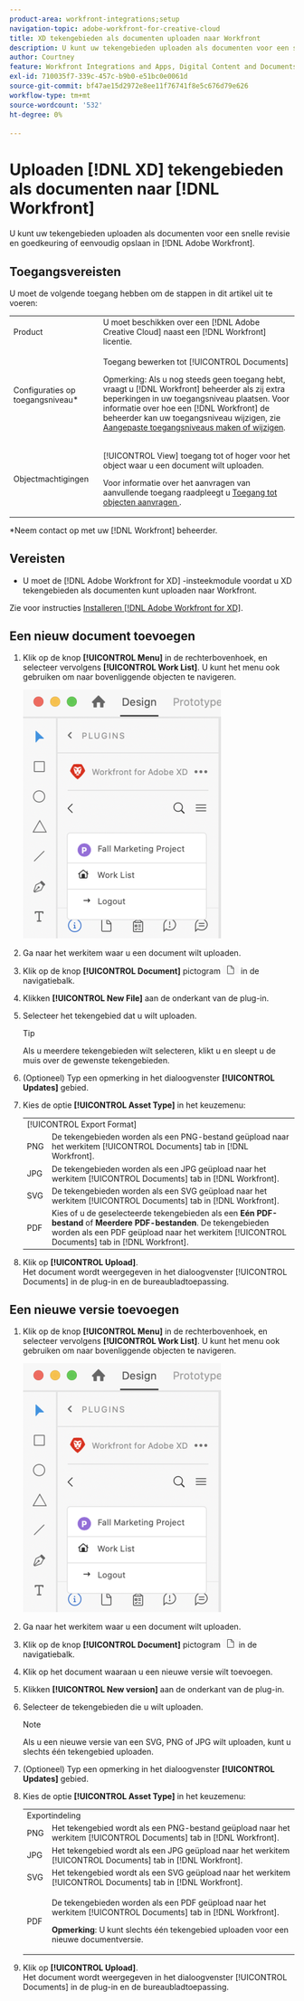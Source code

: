 ```yaml
---
product-area: workfront-integrations;setup
navigation-topic: adobe-workfront-for-creative-cloud
title: XD tekengebieden als documenten uploaden naar Workfront
description: U kunt uw tekengebieden uploaden als documenten voor een snelle revisie en goedkeuring of eenvoudig in Adobe Workfront opslaan.
author: Courtney
feature: Workfront Integrations and Apps, Digital Content and Documents
exl-id: 710035f7-339c-457c-b9b0-e51bc0e0061d
source-git-commit: bf47ae15d2972e8ee11f76741f8e5c676d79e626
workflow-type: tm+mt
source-wordcount: '532'
ht-degree: 0%

---
```



# Uploaden [!DNL XD] tekengebieden als documenten naar [!DNL Workfront]

U kunt uw tekengebieden uploaden als documenten voor een snelle revisie en goedkeuring of eenvoudig opslaan in [!DNL Adobe Workfront].

## Toegangsvereisten

U moet de volgende toegang hebben om de stappen in dit artikel uit te voeren:

<table style="table-layout:auto"> 
 <col> 
 <col> 
 <tbody> 
  <tr> 
   <!-- <td role="rowheader">[!DNL Adobe Workfront] plan*</td> 
   <td> <p>[!UICONTROL Pro] or higher</p> </td> 
  </tr> 
  <tr data-mc-conditions=""> 
   <td role="rowheader">[!DNL Adobe Workfront] license*</td> 
   <td> <p>[!UICONTROL Work] or [!UICONTROL Plan]</p> </td> 
  </tr> 
  <tr> -->
   <td role="rowheader">Product</td> 
   <td>U moet beschikken over een [!DNL Adobe Creative Cloud] naast een [!DNL Workfront] licentie.</td> 
  </tr> 
  <tr> 
   <td role="rowheader">Configuraties op toegangsniveau*</td> 
   <td> <p>Toegang bewerken tot [!UICONTROL Documents]</p> <p>Opmerking: Als u nog steeds geen toegang hebt, vraagt u [!DNL Workfront] beheerder als zij extra beperkingen in uw toegangsniveau plaatsen. Voor informatie over hoe een [!DNL Workfront] de beheerder kan uw toegangsniveau wijzigen, zie <a href="../../administration-and-setup/add-users/configure-and-grant-access/create-modify-access-levels.md" class="MCXref xref">Aangepaste toegangsniveaus maken of wijzigen</a>.</p> </td> 
  </tr> 
  <tr> 
   <td role="rowheader">Objectmachtigingen</td> 
   <td> <p>[!UICONTROL View] toegang tot of hoger voor het object waar u een document wilt uploaden.</p> <p>Voor informatie over het aanvragen van aanvullende toegang raadpleegt u <a href="../../workfront-basics/grant-and-request-access-to-objects/request-access.md" class="MCXref xref">Toegang tot objecten aanvragen </a>.</p> </td> 
  </tr> 
 </tbody> 
</table>

&#42;Neem contact op met uw [!DNL Workfront] beheerder.

## Vereisten

* U moet de [!DNL Adobe Workfront for XD] -insteekmodule voordat u XD tekengebieden als documenten kunt uploaden naar Workfront.

Zie voor instructies [Installeren [!DNL Adobe Workfront for XD]](/help/quicksilver/workfront-integrations-and-apps/adobe-workfront-for-creative-cloud/wf-adobe-xd-install.md).

## Een nieuw document toevoegen

1. Klik op de knop **[!UICONTROL Menu]** in de rechterbovenhoek, en selecteer vervolgens **[!UICONTROL Work List]**. U kunt het menu ook gebruiken om naar bovenliggende objecten te navigeren.

   ![](assets/menu-350x440.png)

1. Ga naar het werkitem waar u een document wilt uploaden.
1. Klik op de knop **[!UICONTROL Document]** pictogram ![](assets/documents.png) in de navigatiebalk.

1. Klikken **[!UICONTROL New File]** aan de onderkant van de plug-in.
1. Selecteer het tekengebied dat u wilt uploaden.

   >[!TIP]
   >
   >Als u meerdere tekengebieden wilt selecteren, klikt u en sleept u de muis over de gewenste tekengebieden.
1. (Optioneel) Typ een opmerking in het dialoogvenster **[!UICONTROL Updates]** gebied.
1. Kies de optie **[!UICONTROL Asset Type]** in het keuzemenu:

   <table style="table-layout:auto">
    <col>
    <col>
    <tbody>
     <tr>
      <td colspan="2" role="rowheader">[!UICONTROL Export Format]</td>
     </tr>
     <tr>
      <td role="rowheader">PNG</td>
      <td>De tekengebieden worden als een PNG-bestand geüpload naar het werkitem [!UICONTROL Documents] tab in [!DNL Workfront]. </td>
     </tr>
     <tr>
      <td role="rowheader">JPG</td>
      <td>De tekengebieden worden als een JPG geüpload naar het werkitem [!UICONTROL Documents] tab in [!DNL Workfront]. <br></td>
     </tr>
     <tr>
      <td role="rowheader">SVG</td>
      <td>De tekengebieden worden als een SVG geüpload naar het werkitem [!UICONTROL Documents] tab in [!DNL Workfront]. </td>
     </tr>
     <tr>
      <td role="rowheader">PDF</td>
      <td>Kies of u de geselecteerde tekengebieden als een <strong>Eén PDF-bestand</strong> of <strong>Meerdere PDF-bestanden</strong>. De tekengebieden worden als een PDF geüpload naar het werkitem [!UICONTROL Documents] tab in [!DNL Workfront].</td>
     </tr>
    </tbody>
   </table>


1. Klik op **[!UICONTROL Upload]**.\
   Het document wordt weergegeven in het dialoogvenster [!UICONTROL Documents] in de plug-in en de bureaubladtoepassing.

## Een nieuwe versie toevoegen

1. Klik op de knop **[!UICONTROL Menu]** in de rechterbovenhoek, en selecteer vervolgens **[!UICONTROL Work List]**. U kunt het menu ook gebruiken om naar bovenliggende objecten te navigeren.

   ![](assets/menu-350x440.png)

1. Ga naar het werkitem waar u een document wilt uploaden.
1. Klik op de knop **[!UICONTROL Document]** pictogram ![](assets/documents.png)in de navigatiebalk.

1. Klik op het document waaraan u een nieuwe versie wilt toevoegen.
1. Klikken **[!UICONTROL New version]** aan de onderkant van de plug-in.
1. Selecteer de tekengebieden die u wilt uploaden.

   >[!NOTE]
   >
   >Als u een nieuwe versie van een SVG, PNG of JPG wilt uploaden, kunt u slechts één tekengebied uploaden.

1. (Optioneel) Typ een opmerking in het dialoogvenster **[!UICONTROL Updates]** gebied.

1. Kies de optie **[!UICONTROL Asset Type]** in het keuzemenu:

   <table style="table-layout:auto">
    <col>
    <col>
    <tbody>
     <tr>
      <td colspan="2" role="rowheader">Exportindeling</td>
     </tr>
     <tr>
      <td role="rowheader">PNG</td>
      <td>Het tekengebied wordt als een PNG-bestand geüpload naar het werkitem [!UICONTROL Documents] tab in [!DNL Workfront]. </td>
     </tr>
     <tr>
      <td role="rowheader">JPG</td>
      <td>Het tekengebied wordt als een JPG geüpload naar het werkitem [!UICONTROL Documents] tab in [!DNL Workfront]. <br></td>
     </tr>
     <tr>
      <td role="rowheader">SVG</td>
      <td>Het tekengebied wordt als een SVG geüpload naar het werkitem [!UICONTROL Documents] tab in [!DNL Workfront]. </td>
     </tr>
     <tr>
      <td role="rowheader">PDF</td>
      <td><p>De tekengebieden worden als een PDF geüpload naar het werkitem [!UICONTROL Documents] tab in [!DNL Workfront].</p>
      <p><strong>Opmerking</strong>: U kunt slechts één tekengebied uploaden voor een nieuwe documentversie.</p>
      </td>
     </tr>
    </tbody>
   </table>

1. Klik op **[!UICONTROL Upload]**.\
   Het document wordt weergegeven in het dialoogvenster [!UICONTROL Documents] in de plug-in en de bureaubladtoepassing.
